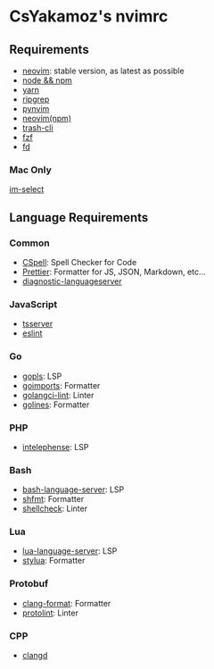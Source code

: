 # CsYakamoz's nvimrc

## Requirements

- [neovim](https://neovim.io/): stable version, as latest as possible
- [node && npm](https://nodejs.org/en/)
- [yarn](https://yarnpkg.com/)
- [ripgrep](https://github.com/BurntSushi/ripgrep)
- [pynvim](https://github.com/neovim/pynvim)
- [neovim(npm)](https://github.com/neovim/node-client)
- [trash-cli](https://github.com/andreafrancia/trash-cli)
- [fzf](https://github.com/junegunn/fzf)
- [fd](https://github.com/sharkdp/fd)

### Mac Only

[im-select](https://github.com/daipeihust/im-select)

## Language Requirements

### Common

- [CSpell](https://cspell.org/): Spell Checker for Code
- [Prettier](https://prettier.io/): Formatter for JS, JSON, Markdown, etc...
- [diagnostic-languageserver](https://github.com/iamcco/diagnostic-languageserver)

### JavaScript

- [tsserver](<https://github.com/microsoft/TypeScript/wiki/Standalone-Server-(tsserver)>)
- [eslint](https://eslint.org/)

### Go

- [gopls](https://github.com/golang/tools/tree/master/gopls): LSP
- [goimports](https://pkg.go.dev/golang.org/x/tools/cmd/goimports): Formatter
- [golangci-lint](https://github.com/golangci/golangci-lint): Linter
- [golines](https://github.com/segmentio/golines): Formatter

### PHP

- [intelephense](https://intelephense.com/): LSP

### Bash

- [bash-language-server](https://github.com/bash-lsp/bash-language-server): LSP
- [shfmt](https://github.com/mvdan/sh): Formatter
- [shellcheck](https://www.shellcheck.net/): Linter

### Lua

- [lua-language-server](https://github.com/sumneko/lua-language-server): LSP
- [stylua](https://github.com/JohnnyMorganz/StyLua): Formatter

### Protobuf

- [clang-format](https://clang.llvm.org/docs/ClangFormat.html): Formatter
- [protolint](https://github.com/yoheimuta/protolint): Linter

### CPP

- [clangd](https://clangd.llvm.org/)
